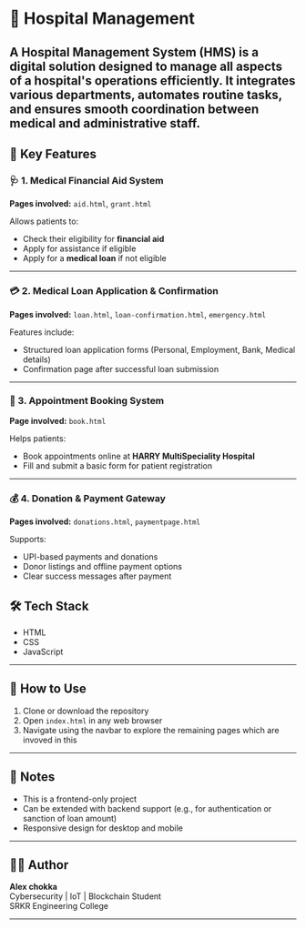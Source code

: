 # 🏥 Hospital Management

A Hospital Management System (HMS) is a digital solution designed to manage all aspects of a hospital's operations efficiently. It integrates various departments, automates routine tasks, and ensures smooth coordination between medical and administrative staff.
---

## 🔑 Key Features

### 🩺 1. Medical Financial Aid System
**Pages involved:** `aid.html`, `grant.html`

Allows patients to:
- Check their eligibility for **financial aid**
- Apply for assistance if eligible
- Apply for a **medical loan** if not eligible

---

### 💳 2. Medical Loan Application & Confirmation
**Pages involved:** `loan.html`, `loan-confirmation.html`, `emergency.html`

Features include:
- Structured loan application forms (Personal, Employment, Bank, Medical details)
- Confirmation page after successful loan submission

---

### 📅 3. Appointment Booking System
**Page involved:** `book.html`

Helps patients:
- Book appointments online at **HARRY MultiSpeciality Hospital**
- Fill and submit a basic form for patient registration

---

### 💰 4. Donation & Payment Gateway
**Pages involved:** `donations.html`, `paymentpage.html`

Supports:
- UPI-based payments and donations
- Donor listings and offline payment options
- Clear success messages after payment


## 🛠️ Tech Stack

- HTML  
- CSS  
- JavaScript

---

## 🧪 How to Use

1. Clone or download the repository
2. Open `index.html` in any web browser
3. Navigate using the navbar to explore the remaining pages which are invoved in this

---

## 📌 Notes

- This is a frontend-only project
- Can be extended with backend support (e.g., for authentication or sanction of loan amount)
- Responsive design for desktop and mobile

---

## 👩‍💻 Author

**Alex chokka**  
Cybersecurity | IoT | Blockchain Student  
SRKR Engineering College

---
